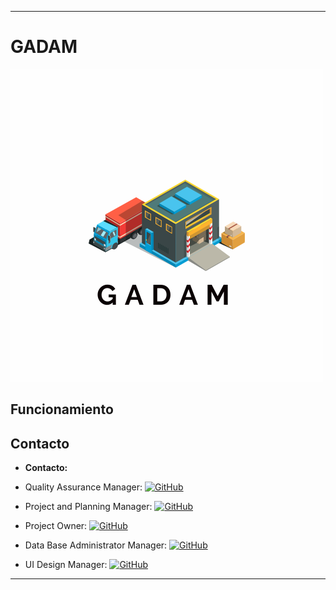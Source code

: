 
--- 
# GADAM
<img src=logoApp.png>



## Funcionamiento




## Contacto
* **Contacto:** 

* Quality Assurance Manager: [![GitHub](https://img.shields.io/github/followers/Kassius10?style=social)](https://github.com/Kassius10)
* Project and Planning Manager: [![GitHub](https://img.shields.io/github/followers/azaharabl?style=social)](https://github.com/azaharabl)
* Project Owner: [![GitHub](https://img.shields.io/github/followers/idanirf?style=social)](https://github.com/idanirf)
* Data Base Administrator Manager: [![GitHub](https://img.shields.io/github/followers/JeremyRamos01?style=social)](https://github.com/JeremyRamos01)
* UI Design Manager: [![GitHub](https://img.shields.io/github/followers/JanCRM?style=social)](https://github.com/JanCRM)

---
